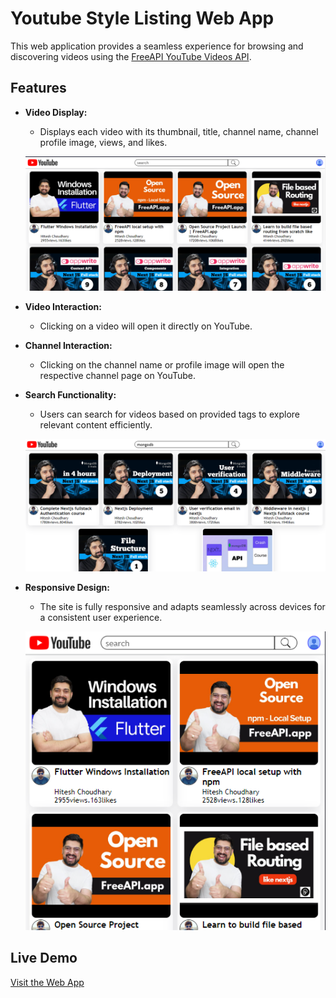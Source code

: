 # Youtube Style Listing Web App

This web application provides a seamless experience for browsing and discovering videos using the [FreeAPI YouTube Videos API](https://api.freeapi.app/api/v1/public/youtube/videos).

## Features
- **Video Display:**
  - Displays each video with its thumbnail, title, channel name, channel profile image, views, and likes.
  
  ![page](demo/frontPage.PNG)

- **Video Interaction:**
  - Clicking on a video will open it directly on YouTube.


- **Channel Interaction:**
  - Clicking on the channel name or profile image will open the respective channel page on YouTube.


- **Search Functionality:**
  - Users can search for videos based on provided tags to explore relevant content efficiently.

  ![Search Functionality](demo/search.PNG)

- **Responsive Design:**
  - The site is fully responsive and adapts seamlessly across devices for a consistent user experience.

  ![Responsive Design](demo/responsive.PNG)

## Live Demo
[Visit the Web App](https://youtube-video-listing-gold.vercel.app/)

